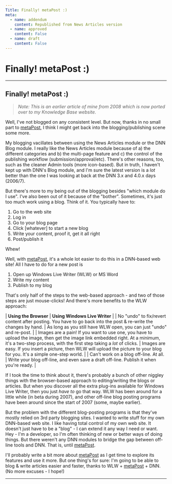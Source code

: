 ```yaml
---
Title: Finally! metaPost :)
meta:
  - name: addendum
    content: Republished from News Articles version
  - name: approved
    content: False
  - name: draft
    content: False
---
```

# Finally! metaPost :)

---
## Finally! metaPost :)


> *Note: This is an earlier article of mine from 2008 which is now ported over to my Knowledge Base website.*



Well, I've not blogged on any consistent level. But now, thanks in no small part to [metaPost](http://www.itcrossing.com), I think I might get back into the blogging/publishing scene some more.



My blogging vacillates between using the News Articles module or the DNN Blog module. I really like the News Articles module because of a) the different categories and b) the multi-page feature and c) the control of the publishing workflow (submission/approval/etc). There's other reasons, too, such as the cleaner Admin tools (more icon-based). But in truth, I haven't kept up with DNN's Blog module, and I'm sure the latest version is a *lot* better than the one I was looking at back at the DNN 3.x and 4.0.x days (2006/7).



But there's more to my being out of the blogging besides "which module do I use". I've also been out of it because of the "bother". Sometimes, it's just too much work using a blog. Think of it. You typically have to:


1. Go to the web site
2. Log in
3. Go to your blog page
4. Click [whatever] to start a new blog
5. Write your content, proof it, get it all right
6. Post/publish it



Whew!



Well, with [metaPost](http://www.itcrossing.com), it's a whole lot easier to do this in a DNN-based web site! All I have to do for a new post is


1. Open up Windows Live Writer (WLW) or MS Word
2. Write my content
3. Publish to my blog



That's only half of the steps to the web-based approach - and two of those steps are just mouse-clicks! And there's more benefits to the WLW approach:



| **Using the Browser** | **Using Windows Live Writer** |
| No "undo" to fix/revert content after posting. You have to go back into the post & re-write the changes by hand. | As long as you still have WLW open, you can just "undo" and re-post. |
| Images are a pain! If you want to use one, you have to upload the image, then get the image link embedded right. At a minimum, it's a two-step process, with the first step taking a *lot* of clicks. | Images are easy. If you insert a picture, then WLW will upload the picture to your blog for you. It's a simple one-step world. |
| Can't work on a blog off-line. At all. | Write your blog off-line, and even save a draft off-line. Publish it when you're ready. |







If I took the time to think about it, there's probably a bunch of other niggley things with the browser-based approach to editing/writing the blogs or articles. But when you discover all the extra plug-ins available for Windows Live Writer, then you just *have to* go that way. WLW has been around for a little while (in beta during 2007), and other off-line blog posting programs have been around since the start of 2007 (some, maybe earlier).



But the problem with the different blog-posting programs is that they've mostly relied on 3rd party blogging sites. I wanted to write stuff for my own DNN-based web site. I like having total control of my own web site. It doesn't just have to be a "blog" - I can extend it any way I need or want. Hey - I'm a developer, so I'm often thinking of new or better ways of doing things. But there weren't any DNN modules to bridge the gap between off-line tools and DNN. That is, until [metaPost](http://www.itcrossing.com).



I'll probably write a bit more about [metaPost](http://www.itcrossing.com) as I get time to explore its features and use it more. But one thing's for sure: I'm going to be able to blog & write articles easier and faster, thanks to WLW + [metaPost](http://www.itcrossing.com) + DNN. (No more excuses - I hope!)





---
